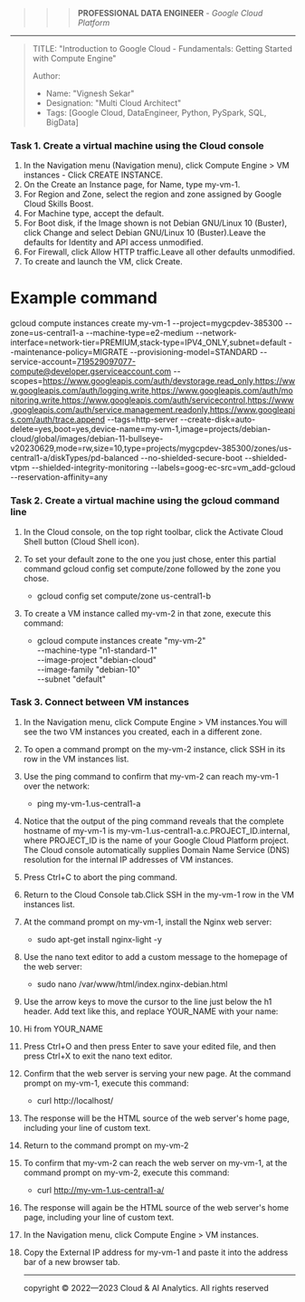 >>> **PROFESSIONAL DATA ENGINEER** - *Google Cloud Platform*
------------------------

> TITLE: "Introduction to Google Cloud - Fundamentals: Getting Started with Compute Engine"
> 
> Author:
  >- Name: "Vignesh Sekar"
  >- Designation: "Multi Cloud Architect"
  >- Tags: [Google Cloud, DataEngineer, Python, PySpark, SQL, BigData]


### Task 1. Create a virtual machine using the Cloud console

1. In the Navigation menu (Navigation menu), click Compute Engine > VM instances - Click CREATE INSTANCE.
2. On the Create an Instance page, for Name, type my-vm-1.
3. For Region and Zone, select the region and zone assigned by Google Cloud Skills Boost.
4. For Machine type, accept the default.
5. For Boot disk, if the Image shown is not Debian GNU/Linux 10 (Buster), click Change and select Debian GNU/Linux 10 (Buster).Leave the defaults for Identity and API access unmodified.
6. For Firewall, click Allow HTTP traffic.Leave all other defaults unmodified.
7. To create and launch the VM, click Create.

# Example command
gcloud compute instances create my-vm-1 --project=mygcpdev-385300 --zone=us-central1-a --machine-type=e2-medium --network-interface=network-tier=PREMIUM,stack-type=IPV4_ONLY,subnet=default --maintenance-policy=MIGRATE --provisioning-model=STANDARD --service-account=719529097077-compute@developer.gserviceaccount.com --scopes=https://www.googleapis.com/auth/devstorage.read_only,https://www.googleapis.com/auth/logging.write,https://www.googleapis.com/auth/monitoring.write,https://www.googleapis.com/auth/servicecontrol,https://www.googleapis.com/auth/service.management.readonly,https://www.googleapis.com/auth/trace.append --tags=http-server --create-disk=auto-delete=yes,boot=yes,device-name=my-vm-1,image=projects/debian-cloud/global/images/debian-11-bullseye-v20230629,mode=rw,size=10,type=projects/mygcpdev-385300/zones/us-central1-a/diskTypes/pd-balanced --no-shielded-secure-boot --shielded-vtpm --shielded-integrity-monitoring --labels=goog-ec-src=vm_add-gcloud --reservation-affinity=any


### Task 2. Create a virtual machine using the gcloud command line

1. In the Cloud console, on the top right toolbar, click the Activate Cloud Shell button (Cloud Shell icon).
2. To set your default zone to the one you just chose, enter this partial command gcloud config set compute/zone followed by the zone you chose.

    - gcloud config set compute/zone us-central1-b

3. To create a VM instance called my-vm-2 in that zone, execute this command:

    - gcloud compute instances create "my-vm-2" \
          --machine-type "n1-standard-1" \
          --image-project "debian-cloud" \
          --image-family "debian-10" \
          --subnet "default"

### Task 3. Connect between VM instances

1. In the Navigation menu, click Compute Engine > VM instances.You will see the two VM instances you created, each in a different zone.
2. To open a command prompt on the my-vm-2 instance, click SSH in its row in the VM instances list.
3. Use the ping command to confirm that my-vm-2 can reach my-vm-1 over the network:

    - ping my-vm-1.us-central1-a

4. Notice that the output of the ping command reveals that the complete hostname of my-vm-1 is my-vm-1.us-central1-a.c.PROJECT_ID.internal, where PROJECT_ID is the name of your Google Cloud Platform project. The Cloud console automatically supplies Domain Name Service (DNS) resolution for the internal IP addresses of VM instances.
5. Press Ctrl+C to abort the ping command.
6. Return to the Cloud Console tab.Click SSH in the my-vm-1 row in the VM instances list.
7. At the command prompt on my-vm-1, install the Nginx web server:

    - sudo apt-get install nginx-light -y

8. Use the nano text editor to add a custom message to the homepage of the web server:

    - sudo nano /var/www/html/index.nginx-debian.html

9. Use the arrow keys to move the cursor to the line just below the h1 header. Add text like this, and replace YOUR_NAME with your name:
10. Hi from YOUR_NAME
11. Press Ctrl+O and then press Enter to save your edited file, and then press Ctrl+X to exit the nano text editor.
12. Confirm that the web server is serving your new page. At the command prompt on my-vm-1, execute this command:

    - curl http://localhost/

13. The response will be the HTML source of the web server's home page, including your line of custom text.
14. Return to the command prompt on my-vm-2
15. To confirm that my-vm-2 can reach the web server on my-vm-1, at the command prompt on my-vm-2, execute this command:

    - curl http://my-vm-1.us-central1-a/

16. The response will again be the HTML source of the web server's home page, including your line of custom text.
17. In the Navigation menu, click Compute Engine > VM instances.
18. Copy the External IP address for my-vm-1 and paste it into the address bar of a new browser tab.



    -----------------------------------------------------------

    <div class="footer">
              copyright © 2022—2023 Cloud & AI Analytics. 
                                      All rights reserved
            </div>
